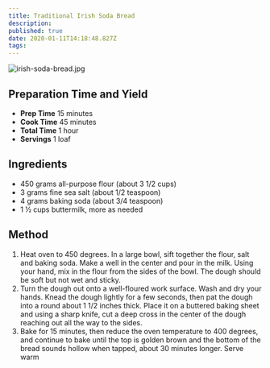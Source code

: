 ```yaml
---
title: Traditional Irish Soda Bread
description:
published: true
date: 2020-01-11T14:18:48.827Z
tags:
---
```


![irish-soda-bread.jpg](/images/cookbook/irish-soda-bread.jpg)

## Preparation Time and Yield

- **Prep Time** 15 minutes
- **Cook Time** 45 minutes
- **Total Time** 1 hour
- **Servings** 1 loaf

## Ingredients

- 450 grams all-purpose flour (about 3 1/2 cups)
- 3 grams fine sea salt (about 1/2 teaspoon)
- 4 grams baking soda (about 3/4 teaspoon)
- 1 ½ cups buttermilk, more as needed

## Method

1. Heat oven to 450 degrees. In a large bowl, sift together the flour, salt and baking soda. Make a well in the center and pour in the milk. Using your hand, mix in the flour from the sides of the bowl. The dough should be soft but not wet and sticky.
2. Turn the dough out onto a well-floured work surface. Wash and dry your hands. Knead the dough lightly for a few seconds, then pat the dough into a round about 1 1/2 inches thick. Place it on a buttered baking sheet and using a sharp knife, cut a deep cross in the center of the dough reaching out all the way to the sides.
3. Bake for 15 minutes, then reduce the oven temperature to 400 degrees, and continue to bake until the top is golden brown and the bottom of the bread sounds hollow when tapped, about 30 minutes longer. Serve warm
